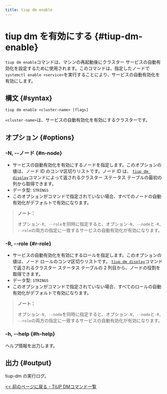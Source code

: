 ```yaml
---
title: tiup dm enable
---
```


# tiup dm を有効にする {#tiup-dm-enable}

`tiup dm enable`コマンドは、マシンの再起動後にクラスター サービスの自動有効化を設定するために使用されます。このコマンドは、指定したノードで`systemctl enable <service>`を実行することにより、サービスの自動有効化を有効にします。

## 構文 {#syntax}

```shell
tiup dm enable <cluster-name> [flags]
```

`<cluster-name>`は、サービスの自動有効化を有効にするクラスターです。

## オプション {#options}

### -N, --ノード {#n-node}

-   サービスの自動有効化を有効にするノードを指定します。このオプションの値は、ノード ID のコンマ区切りリストです。ノード ID は、 [`tiup dm display`](/tiup/tiup-component-dm-display.md)コマンドによって返されるクラスター ステータス テーブルの最初の列から取得できます。
-   データ型: `STRINGS`
-   このオプションがコマンドで指定されていない場合、すべてのノードの自動有効化がデフォルトで有効になります。

> **ノート：**
>
> オプション`-R, --role`を同時に指定すると、オプション`-N, --node`と`-R, --role`の両方の指定に一致するサービスの自動有効化が有効になります。

### -R, --role {#r-role}

-   サービスの自動有効化を有効にするロールを指定します。このオプションの値は、ノード ロールのコンマ区切りリストです。 [`tiup dm display`](/tiup/tiup-component-dm-display.md)コマンドで返されるクラスター ステータス テーブルの 2 列目から、ノードの役割を取得できます。
-   データ型: `STRINGS`
-   このオプションがコマンドで指定されていない場合、すべてのロールの自動有効化がデフォルトで有効になります。

> **ノート：**
>
> オプション`-N, --node`を同時に指定すると、オプション`-N, --node`と`-R, --role`の両方の指定に一致するサービスの自動有効化が有効になります。

### -h, --help {#h-help}

ヘルプ情報を出力します。

## 出力 {#output}

tiup-dm の実行ログ。

[&lt;&lt; 前のページに戻る - TiUP DMコマンド一覧](/tiup/tiup-component-dm.md#command-list)
